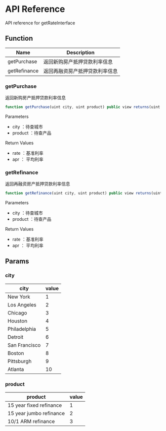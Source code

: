 # API Reference

API reference for getRateInterface

## Function

| Name         | Description                    |
| ------------ | ------------------------------ |
| getPurchase  | 返回新购房产抵押贷款利率信息   |
| getRefinance | 返回再融资房产抵押贷款利率信息 |

### getPurchase

返回新购房产抵押贷款利率信息

```javascript
function getPurchase(uint city, uint product) public view returns(uint rate, uint apr)
```

Parameters

- city ：待查城市
- product ：待查产品

Return Values

- rate ：基准利率
- apr ： 平均利率

### getRefinance

返回再融资房产抵押贷款利率信息

```javascript
function getRefinance(uint city, uint product) public view returns(uint rate, uint apr)
```

Parameters

- city ：待查城市
- product ：待查产品

Return Values

- rate ：基准利率
- apr ： 平均利率

## Params

### city

| city          | value |
| ------------- | ----- |
| New York      | 1     |
| Los Angeles   | 2     |
| Chicago       | 3     |
| Houston       | 4     |
| Philadelphia  | 5     |
| Detroit       | 6     |
| San Francisco | 7     |
| Boston        | 8     |
| Pittsburgh    | 9     |
| Atlanta       | 10    |

### product

| product                 | value |
| ----------------------- | ----- |
| 15 year fixed refinance | 1     |
| 15 year jumbo refinance | 2     |
| 10/1 ARM refinance      | 3     |